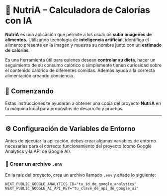 # 🥗 NutriA – Calculadora de Calorías con IA

**NutriA** es una aplicación que permite a los usuarios **subir imágenes de alimentos**. Utilizando tecnología de **inteligencia artificial**, identifica el alimento presente en la imagen y muestra su nombre junto con un **estimado de calorías**.

Es una herramienta útil para quienes desean **controlar su dieta**, hacer un seguimiento de su consumo calórico o simplemente tienen curiosidad sobre el contenido calórico de diferentes comidas. Además ayuda a la correcta alimentación creando conciencia. 


## 🚀 Comenzando

Estas instrucciones te ayudarán a obtener una copia del proyecto **NutriA** en tu máquina local para propósitos de desarrollo y pruebas.

---

## ⚙️ Configuración de Variables de Entorno

Antes de ejecutar la aplicación, debes crear algunas variables de entorno necesarias para el correcto funcionamiento del proyecto (como Google Analytics y la API de Google AI).

### 📄 Crear un archivo `.env`

En la raíz del proyecto, crea un archivo llamado `.env` y añade lo siguiente:

```env
NEXT_PUBLIC_GOOGLE_ANALYTICS_ID="tu_id_de_google_analytics"
NEXT_PUBLIC_GOOGLE_AI_API_KEY="tu_clave_de_api_de_google_ai"
